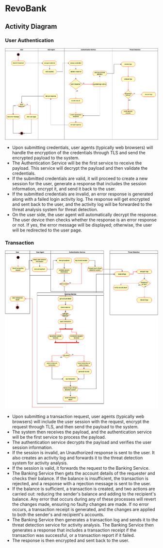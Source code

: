 # RevoBank 

## Activity Diagram

### User Authentication
![user authentication activity diagram](images/user-authentication-activity-diagram.png)

- Upon submitting credentials, user agents (typically web browsers) will handle the encryption of the credentials through TLS and send the encrypted payload to the system.
- The Authentication Service will be the first service to receive the payload. This service will decrypt the payload and then validate the credentials.
- If the submitted credentials are valid, it will proceed to create a new session for the user, generate a response that includes the session information, encrypt it, and send it back to the user.
- If the submitted credentials are invalid, an error response is generated along with a failed login activity log. The response will get encrypted and sent back to the user, and the activity log will be forwarded to the threat analysis system for threat detection.
- On the user side, the user agent will automatically decrypt the response. The user device then checks whether the response is an error response or not. If yes, the error message will be displayed; otherwise, the user will be redirected to the user page.

### Transaction
![user transaction activity diagram](images/user-transaction-activity-diagram.drawio.png)

- Upon submitting a transaction request, user agents (typically web browsers) will include the user session with the request, encrypt the request through TLS, and then send the payload to the system.
- The system then receives the payload, and the authentication service will be the first service to process the payload.
- The authentication service decrypts the payload and verifies the user session information.
- If the session is invalid, an Unauthorized response is sent to the user. It also creates an activity log and forwards it to the threat detection system for activity analysis.
- If the session is valid, it forwards the request to the Banking Service.
- The Banking Service then gets the account details of the requester and checks their balance. If the balance is insufficient, the transaction is rejected, and a response with a rejection message is sent to the user.
- If the balance is sufficient, a transaction is created, and two actions are carried out: reducing the sender's balance and adding to the recipient's balance. Any error that occurs during any of these processes will revert the changes made, ensuring no faulty changes are made. If no error occurs, a transaction receipt is generated, and the changes are applied to both the sender's and recipient's accounts.
- The Banking Service then generates a transaction log and sends it to the threat detection service for activity analysis. The Banking Service then generates a response that includes a transaction receipt if the transaction was successful, or a transaction report if it failed.
- The response is then encrypted and sent back to the user.